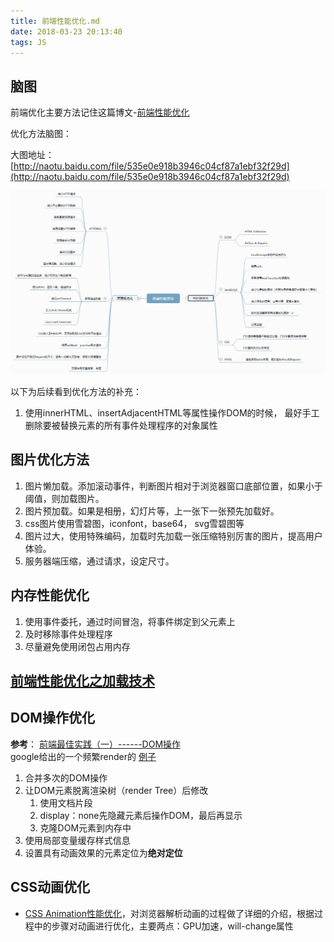 ```yaml
---
title: 前端性能优化.md
date: 2018-03-23 20:13:40
tags: JS
---
```

## 脑图
前端优化主要方法记住这篇博文-[前端性能优化](http://www.zyy1217.com/2017/03/01/前端性能优化/)

优化方法脑图：

大图地址：[http://naotu.baidu.com/file/535e0e918b3946c04cf87a1ebf32f29d](http://naotu.baidu.com/file/535e0e918b3946c04cf87a1ebf32f29d)

![](/assets/web.png)



以下为后续看到优化方法的补充：


1. 使用innerHTML、insertAdjacentHTML等属性操作DOM的时候，
最好手工删除要被替换元素的所有事件处理程序的对象属性


## 图片优化方法

1. 图片懒加载。添加滚动事件，判断图片相对于浏览器窗口底部位置，如果小于阈值，则加载图片。
2. 图片预加载。如果是相册，幻灯片等，上一张下一张预先加载好。
3. css图片使用雪碧图，iconfont，base64， svg雪碧图等
4. 图片过大，使用特殊编码，加载时先加载一张压缩特别厉害的图片，提高用户体验。
5. 服务器端压缩，通过请求，设定尺寸。


## 内存性能优化
1. 使用事件委托，通过时间冒泡，将事件绑定到父元素上
2. 及时移除事件处理程序
3. 尽量避免使用闭包占用内存

## [前端性能优化之加载技术](https://juejin.im/post/59b73ef75188253db70acdb5)


## DOM操作优化
**参考**： [前端最佳实践（一）------DOM操作](https://juejin.im/post/59cf174c6fb9a00a4c273197#heading-3)  
google给出的一个频繁render的 [例子](https://wengjq.github.io/GithubPage/Blog-Demo/animation.html)

1. 合并多次的DOM操作
2. 让DOM元素脱离渲染树（render Tree）后修改
   1. 使用文档片段
   2. display：none先隐藏元素后操作DOM，最后再显示
   3. 克隆DOM元素到内存中
3. 使用局部变量缓存样式信息
4. 设置具有动画效果的元素定位为**绝对定位**

## CSS动画优化
* [CSS Animation性能优化](http://www.w3cplus.com/animation/animation-performance.html)，对浏览器解析动画的过程做了详细的介绍，根据过程中的步骤对动画进行优化，主要两点：GPU加速，will-change属性



